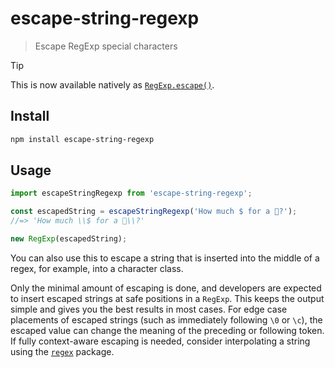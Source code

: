 # escape-string-regexp

> Escape RegExp special characters

> [!TIP]
> This is now available natively as [`RegExp.escape()`](https://developer.mozilla.org/en-US/docs/Web/JavaScript/Reference/Global_Objects/RegExp/escape).

## Install

```sh
npm install escape-string-regexp
```

## Usage

```js
import escapeStringRegexp from 'escape-string-regexp';

const escapedString = escapeStringRegexp('How much $ for a 🦄?');
//=> 'How much \\$ for a 🦄\\?'

new RegExp(escapedString);
```

You can also use this to escape a string that is inserted into the middle of a regex, for example, into a character class.

Only the minimal amount of escaping is done, and developers are expected to insert escaped strings at safe positions in a `RegExp`. This keeps the output simple and gives you the best results in most cases. For edge case placements of escaped strings (such as immediately following `\0` or `\c`), the escaped value can change the meaning of the preceding or following token. If fully context-aware escaping is needed, consider interpolating a string using the [`regex`](https://github.com/slevithan/regex#interpolating-escaped-strings) package.
